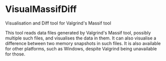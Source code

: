 # VisualMassifDiff
Visualisation and Diff tool for Valgrind's Massif tool

This tool reads data files generated by Valgrind's Massif tool, possibly multiple such files, and visualises the data in them. It can also visualise a difference between two memory snapshots in such files. It is also available for other platforms, such as Windows, despite Valgrind being unavailable for those.
